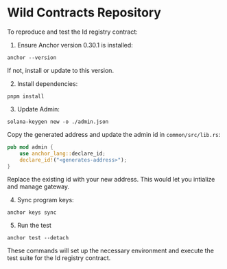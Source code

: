 # Wild Contracts Repository

To reproduce and test the Id registry contract:

1. Ensure Anchor version 0.30.1 is installed:
  ```
  anchor --version
  ```
  If not, install or update to this version.

2. Install dependencies:
  ```
  pnpm install
  ```

3. Update Admin:
  ```
  solana-keygen new -o ./admin.json
  ```
  Copy the generated address and update the admin id in `common/src/lib.rs`:
  ```rust
  pub mod admin {
      use anchor_lang::declare_id;
      declare_id!("<generates-address>");
  }
  ```
  Replace the existing id with your new address.
  This would let you intialize and manage gateway.

4. Sync program keys:
  ```
  anchor keys sync
  ```

5. Run the test
  ```
  anchor test --detach
  ```

These commands will set up the necessary environment and execute the test suite for the Id registry contract.
